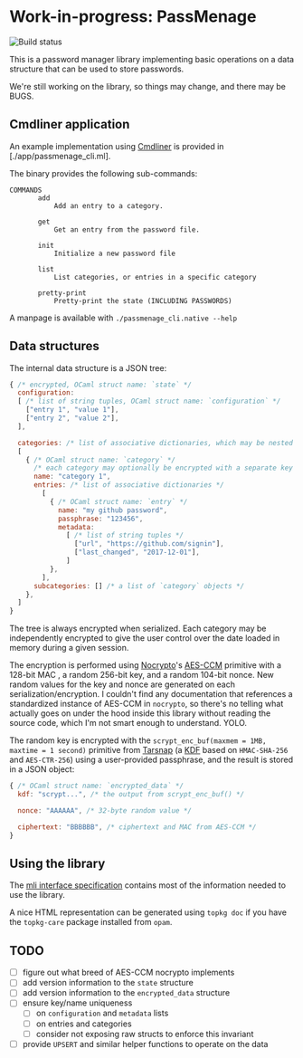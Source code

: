 # Work-in-progress: PassMenage
![Build status](https://travis-ci.org/cfcs/passmenage.svg?branch=master)

This is a password manager library implementing basic operations on a data
structure that can be used to store passwords.

We're still working on the library, so things may change, and there may be BUGS.

## Cmdliner application

An example implementation using [Cmdliner](https://github.com/dbuenzli/cmdliner)
is provided in [./app/passmenage_cli.ml].

The binary provides the following sub-commands:
```
COMMANDS
       add
           Add an entry to a category.

       get
           Get an entry from the password file.

       init
           Initialize a new password file

       list
           List categories, or entries in a specific category

       pretty-print
           Pretty-print the state (INCLUDING PASSWORDS)
```

A manpage is available with `./passmenage_cli.native --help`

## Data structures

The internal data structure is a JSON tree:

```javascript
{ /* encrypted, OCaml struct name: `state` */
  configuration:
  [ /* list of string tuples, OCaml struct name: `configuration` */
    ["entry 1", "value 1"],
    ["entry 2", "value 2"],
  ],

  categories: /* list of associative dictionaries, which may be nested */
  [
    { /* OCaml struct name: `category` */
      /* each category may optionally be encrypted with a separate key */
      name: "category 1",
      entries: /* list of associative dictionaries */
        [
          { /* OCaml struct name: `entry` */
            name: "my github password",
            passphrase: "123456",
            metadata:
              [ /* list of string tuples */
                ["url", "https://github.com/signin"],
                ["last_changed", "2017-12-01"],
              ]
          },
        ],
      subcategories: [] /* a list of `category` objects */
    },
  ]
}
```

The tree is always encrypted when serialized.
Each category may be independently encrypted to give the user control over the
date loaded in memory during a given session.

The encryption is performed using
[Nocrypto](https://github.com/mirleft/ocaml-nocrypto)'s
[AES-CCM](https://en.wikipedia.org/wiki/CCM_mode) primitive with a 128-bit MAC
, a random 256-bit key, and a random 104-bit nonce. New random values for the key and nonce are generated on each serialization/encryption.
I couldn't find any documentation that references a standardized instance
of AES-CCM in `nocrypto`, so there's no telling what actually goes on under
the hood inside this library without reading the source code, which I'm not
smart enough to understand. YOLO.

The random key is encrypted with the
`scrypt_enc_buf(maxmem = 1MB, maxtime = 1 second)` primitive from
[Tarsnap](https://github.com/Tarsnap/scrypt/blob/master/lib/scryptenc/scryptenc.h)
(a [KDF](https://wikipedia.org/wiki/Key_derival_function) based on
`HMAC-SHA-256` and `AES-CTR-256`) using a user-provided passphrase,
and the result is stored in a JSON object:

```javascript
{ /* OCaml struct name: `encrypted_data` */
  kdf: "scrypt...", /* the output from scrypt_enc_buf() */

  nonce: "AAAAAA", /* 32-byte random value */

  ciphertext: "BBBBBB", /* ciphertext and MAC from AES-CCM */
}
```

## Using the library

The [mli interface specification](./lib/passmenage.mli) contains most of the
information needed to use the library.

A nice HTML representation can be generated using `topkg doc` if you have the
`topkg-care` package installed from `opam`.

## TODO

- [ ] figure out what breed of AES-CCM nocrypto implements
- [ ] add version information to the `state` structure
- [ ] add version information to the `encrypted_data` structure
- [ ] ensure key/name uniqueness
  - [ ] on `configuration` and `metadata` lists
  - [ ] on entries and categories
  - [ ] consider not exposing raw structs to enforce this invariant
- [ ] provide `UPSERT` and similar helper functions to operate on the data
